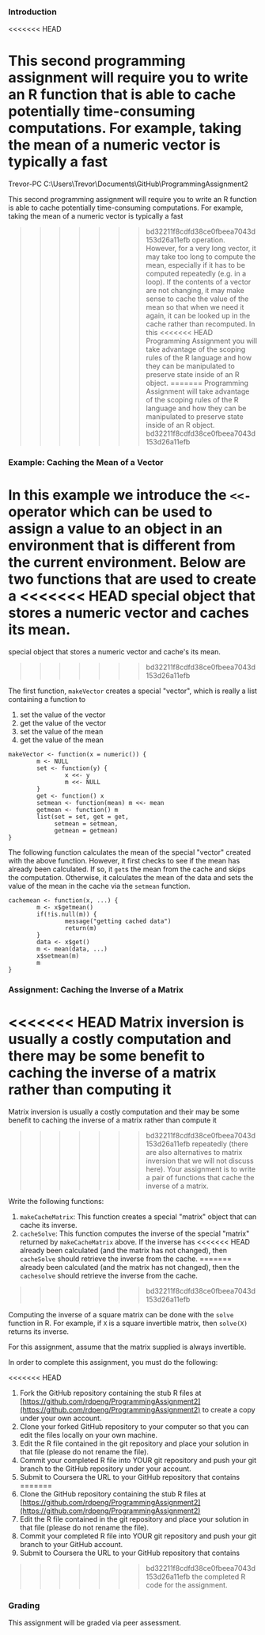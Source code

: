 ### Introduction
<<<<<<< HEAD

This second programming assignment will require you to write an R
function that is able to cache potentially time-consuming computations.
For example, taking the mean of a numeric vector is typically a fast
=======
Trevor-PC C:\Users\Trevor\Documents\GitHub\ProgrammingAssignment2

This second programming assignment will require you to write an R
function is able to cache potentially time-consuming computations. For
example, taking the mean of a numeric vector is typically a fast
>>>>>>> bd32211f8cdfd38ce0fbeea7043d153d26a11efb
operation. However, for a very long vector, it may take too long to
compute the mean, especially if it has to be computed repeatedly (e.g.
in a loop). If the contents of a vector are not changing, it may make
sense to cache the value of the mean so that when we need it again, it
can be looked up in the cache rather than recomputed. In this
<<<<<<< HEAD
Programming Assignment you will take advantage of the scoping rules of
the R language and how they can be manipulated to preserve state inside
of an R object.
=======
Programming Assignment will take advantage of the scoping rules of the R
language and how they can be manipulated to preserve state inside of an
R object.
>>>>>>> bd32211f8cdfd38ce0fbeea7043d153d26a11efb

### Example: Caching the Mean of a Vector

In this example we introduce the `<<-` operator which can be used to
assign a value to an object in an environment that is different from the
current environment. Below are two functions that are used to create a
<<<<<<< HEAD
special object that stores a numeric vector and caches its mean.
=======
special object that stores a numeric vector and cache's its mean.
>>>>>>> bd32211f8cdfd38ce0fbeea7043d153d26a11efb

The first function, `makeVector` creates a special "vector", which is
really a list containing a function to

1.  set the value of the vector
2.  get the value of the vector
3.  set the value of the mean
4.  get the value of the mean

<!-- -->

    makeVector <- function(x = numeric()) {
            m <- NULL
            set <- function(y) {
                    x <<- y
                    m <<- NULL
            }
            get <- function() x
            setmean <- function(mean) m <<- mean
            getmean <- function() m
            list(set = set, get = get,
                 setmean = setmean,
                 getmean = getmean)
    }

The following function calculates the mean of the special "vector"
created with the above function. However, it first checks to see if the
mean has already been calculated. If so, it `get`s the mean from the
cache and skips the computation. Otherwise, it calculates the mean of
the data and sets the value of the mean in the cache via the `setmean`
function.

    cachemean <- function(x, ...) {
            m <- x$getmean()
            if(!is.null(m)) {
                    message("getting cached data")
                    return(m)
            }
            data <- x$get()
            m <- mean(data, ...)
            x$setmean(m)
            m
    }

### Assignment: Caching the Inverse of a Matrix

<<<<<<< HEAD
Matrix inversion is usually a costly computation and there may be some
benefit to caching the inverse of a matrix rather than computing it
=======
Matrix inversion is usually a costly computation and their may be some
benefit to caching the inverse of a matrix rather than compute it
>>>>>>> bd32211f8cdfd38ce0fbeea7043d153d26a11efb
repeatedly (there are also alternatives to matrix inversion that we will
not discuss here). Your assignment is to write a pair of functions that
cache the inverse of a matrix.

Write the following functions:

1.  `makeCacheMatrix`: This function creates a special "matrix" object
    that can cache its inverse.
2.  `cacheSolve`: This function computes the inverse of the special
    "matrix" returned by `makeCacheMatrix` above. If the inverse has
<<<<<<< HEAD
    already been calculated (and the matrix has not changed), then
    `cacheSolve` should retrieve the inverse from the cache.
=======
    already been calculated (and the matrix has not changed), then the
    `cachesolve` should retrieve the inverse from the cache.
>>>>>>> bd32211f8cdfd38ce0fbeea7043d153d26a11efb

Computing the inverse of a square matrix can be done with the `solve`
function in R. For example, if `X` is a square invertible matrix, then
`solve(X)` returns its inverse.

For this assignment, assume that the matrix supplied is always
invertible.

In order to complete this assignment, you must do the following:

<<<<<<< HEAD
1.  Fork the GitHub repository containing the stub R files at
    [https://github.com/rdpeng/ProgrammingAssignment2](https://github.com/rdpeng/ProgrammingAssignment2)
    to create a copy under your own account.
2.  Clone your forked GitHub repository to your computer so that you can
    edit the files locally on your own machine.
3.  Edit the R file contained in the git repository and place your
    solution in that file (please do not rename the file).
4.  Commit your completed R file into YOUR git repository and push your
    git branch to the GitHub repository under your account.
5.  Submit to Coursera the URL to your GitHub repository that contains
=======
1.  Clone the GitHub repository containing the stub R files at
    [https://github.com/rdpeng/ProgrammingAssignment2](https://github.com/rdpeng/ProgrammingAssignment2)
2.  Edit the R file contained in the git repository and place your
    solution in that file (please do not rename the file).
3.  Commit your completed R file into YOUR git repository and push your
    git branch to your GitHub account.
4.  Submit to Coursera the URL to your GitHub repository that contains
>>>>>>> bd32211f8cdfd38ce0fbeea7043d153d26a11efb
    the completed R code for the assignment.

### Grading

This assignment will be graded via peer assessment.

